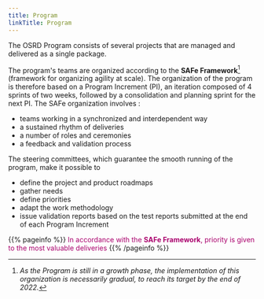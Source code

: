 ```yaml
---
title: Program
linkTitle: Program
---
```


The OSRD Program consists of several projects that are managed and delivered as a single package.

The program's teams are organized according to the **SAFe Framework**[^SAFe] (framework for organizing agility at scale).
The organization of the program is therefore based on a Program Increment (PI), an iteration composed of 4 sprints of two weeks, followed by a consolidation and planning sprint for the next PI.
The SAFe organization involves :

- teams working in a synchronized and interdependent way
- a sustained rhythm of deliveries
- a number of roles and ceremonies
- a feedback and validation process

The steering committees, which guarantee the smooth running of the program, make it possible to

- define the project and product roadmaps
- gather needs
- define priorities
- adapt the work methodology
- issue validation reports based on the test reports submitted at the end of each Program Increment

{{% pageinfo %}}
<font color=#aa026d>In accordance with the **SAFe Framework**, priority is given to the most valuable deliveries</font>
{{% /pageinfo %}}

[^SAFe]: *As the Program is still in a growth phase, the implementation of this organization is necessarily gradual, to reach its target by the end of 2022.*
